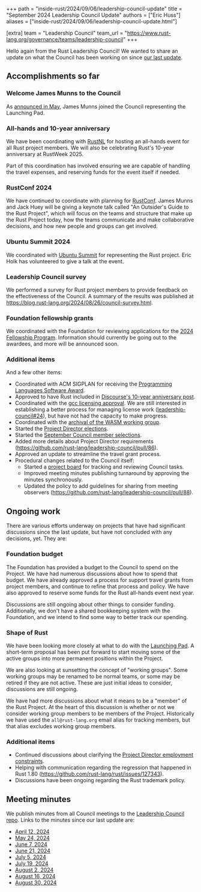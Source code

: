 +++
path = "inside-rust/2024/09/06/leadership-council-update"
title = "September 2024 Leadership Council Update"
authors = ["Eric Huss"]
aliases = ["inside-rust/2024/09/06/leadership-council-update.html"]

[extra]
team = "Leadership Council"
team_url = "https://www.rust-lang.org/governance/teams/leadership-council"
+++

Hello again from the Rust Leadership Council!
We wanted to share an update on what the Council has been working on since [our last update][update].

[update]: https://blog.rust-lang.org/inside-rust/2024/05/14/leadership-council-update.html

## Accomplishments so far

### Welcome James Munns to the Council

As [announced in May](https://blog.rust-lang.org/inside-rust/2024/05/28/launching-pad-representative.html), James Munns joined the Council representing the Launching Pad.

### All-hands and 10-year anniversary

We have been coordinating with [RustNL](https://rustnl.org/) for hosting an all-hands event for all Rust project members. We will also be celebrating Rust's 10-year anniversary at RustWeek 2025.

Part of this coordination has involved ensuring we are capable of handling the travel expenses, and reserving funds for the event itself if needed.

### RustConf 2024

We have continued to coordinate with planning for [RustConf](https://rustconf.com/). James Munns and Jack Huey will be giving a keynote talk called "An Outsider's Guide to the Rust Project", which will focus on the teams and structure that make up the Rust Project today, how the teams communicate and make collaborative decisions, and how new people and groups can get involved.

### Ubuntu Summit 2024

We coordinated with [Ubuntu Summit](https://events.canonical.com/event/51/) for representing the Rust project. Eric Holk has volunteered to give a talk at the event.

### Leadership Council survey

We performed a survey for Rust project members to provide feedback on the effectiveness of the Council. A summary of the results was published at <https://blog.rust-lang.org/2024/08/26/council-survey.html>.

### Foundation fellowship grants

We coordinated with the Foundation for reviewing applications for the [2024 Fellowship Program](https://foundation.rust-lang.org/grants/fellowships/). Information should currently be going out to the awardees, and more will be announced soon.

### Additional items

And a few other items:

* Coordinated with ACM SIGPLAN for receiving the [Programming Languages Software Award](https://www.sigplan.org/Awards/Software/).
* Approved to have Rust included in [Discourse's 10-year anniversary post](https://blog.discourse.org/2024/08/celebrating-a-decade-of-discourse/).
* Coordinated with the [gcc licensing approval](https://github.com/rust-lang/rust/pull/125419). We are still interested in establishing a better process for managing license work ([leadership-council#24](https://github.com/rust-lang/leadership-council/issues/24)), but have not had the capacity to make progress.
* Coordinated with the [archival of the WASM working group](https://github.com/rust-lang/team/pull/1489).
* Started the [Project Director elections](https://blog.rust-lang.org/inside-rust/2024/09/06/electing-new-project-directors.html).
* Started the [September Council member selections](https://blog.rust-lang.org/inside-rust/2024/08/20/leadership-council-repr-selection.html).
* Added more details about Project Director requirements (<https://github.com/rust-lang/leadership-council/pull/86>).
* Approved an update to streamline the travel grant process.
* Procedural changes related to the Council itself:
    * Started a [project board](https://github.com/orgs/rust-lang/projects/55/views/1) for tracking and reviewing Council tasks.
    * Improved meeting minutes publishing turnaround by approving the minutes synchronously.
    * Updated the policy to add guidelines for sharing from meeting observers (<https://github.com/rust-lang/leadership-council/pull/88>).

## Ongoing work

There are various efforts underway on projects that have had significant discussions since the last update, but have not concluded with any decisions, yet.
They are:

### Foundation budget

The Foundation has provided a budget to the Council to spend on the Project. We have had numerous discussions about how to spend that budget. We have already approved a process for support travel grants from project members, and continue to refine that process and policy. We have also approved to reserve some funds for the Rust all-hands event next year.

Discussions are still ongoing about other things to consider funding. Additionally, we don't have a shared bookkeeping system with the Foundation, and we intend to find some way to better track our spending.

### Shape of Rust

We have been looking more closely at what to do with the [Launching Pad]. A short-term proposal has been put forward to start moving some of the active groups into more permanent positions within the Project.

We are also looking at sunsetting the concept of "working groups". Some working groups may be renamed to be normal teams, or some may be retired if they are not active. These are just initial ideas to consider, discussions are still ongoing.

We have had more discussions about what it means to be a "member" of the Rust Project. At the heart of this discussion is whether or not we consider working group members to be members of the Project. Historically we have used the `all@rust-lang.org` email alias for tracking members, but that alias excludes working group members.

[Launching Pad]: https://forge.rust-lang.org/governance/council.html#the-launching-pad-top-level-team

### Additional items

* Continued discussions about clarifying the [Project Director employment constraints](https://github.com/rust-lang/leadership-council/issues/66).
* Helping with communication regarding the regression that happened in Rust 1.80 (<https://github.com/rust-lang/rust/issues/127343>).
* Discussions have been ongoing regarding the Rust trademark policy.

## Meeting minutes

We publish minutes from all Council meetings to the [Leadership Council repo][minutes].
Links to the minutes since our last update are:

* [April 12, 2024](https://github.com/rust-lang/leadership-council/blob/main/minutes/sync-meeting/2024-04-12.md)
* [May 24, 2024](https://github.com/rust-lang/leadership-council/blob/main/minutes/sync-meeting/2024-05-24.md)
* [June 7, 2024](https://github.com/rust-lang/leadership-council/blob/main/minutes/sync-meeting/2024-06-07.md)
* [June 21, 2024](https://github.com/rust-lang/leadership-council/blob/main/minutes/sync-meeting/2024-06-21.md)
* [July 5, 2024](https://github.com/rust-lang/leadership-council/blob/main/minutes/sync-meeting/2024-07-05.md)
* [July 19, 2024](https://github.com/rust-lang/leadership-council/blob/main/minutes/sync-meeting/2024-07-19.md)
* [August 2, 2024](https://github.com/rust-lang/leadership-council/blob/main/minutes/sync-meeting/2024-08-02.md)
* [August 16, 2024](https://github.com/rust-lang/leadership-council/blob/main/minutes/sync-meeting/2024-08-16.md)
* [August 30, 2024](https://github.com/rust-lang/leadership-council/blob/main/minutes/sync-meeting/2024-08-30.md)

[minutes]: https://github.com/rust-lang/leadership-council/tree/main/minutes

